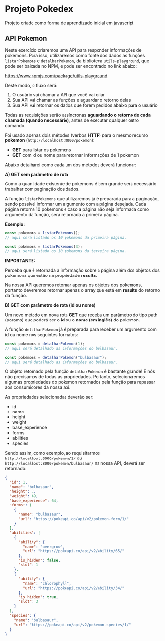 # Projeto Pokedex

Projeto criado como forma de aprendizado inicial em javascript

## API Pokemon

Neste exercício criaremos uma API para responder informações de pokemons.
Para isso, utilizaremos como fonte dos dados as funções `listarPokemons` e `detalharPokemon`, da biblioteca `utils-playground`, que pode ser baixada no NPM, e pode ser encontrado no link abaixo:

https://www.npmjs.com/package/utils-playground

Deste modo, o fluxo será:

1. O usuário vai chamar a API que você vai criar
2. Sua API vai chamar as funções e aguardar o retorno delas
3. Sua API vai retornar os dados que forem pedidos abaixo para o usuário

Todas as requisições serão assíncronas **aguardando o retorno de cada chamada (quando necessário)**, antes de executar qualquer outro comando.

Foi usado apenas dois métodos (verbos **HTTP**) para o mesmo recurso **pokemon** (`http://localhost:8000/pokemon`):

- **GET** para listar os pokemons
- **GET** com id ou nome para retornar informações de 1 pokemon

Abaixo detalharei como cada um dos métodos deverá funcionar:

**A) GET sem parâmetro de rota**

Como a quantidade existente de pokemons é bem grande será necessário trabalhar com paginação dos dados.

A função `listarPokemons` que utilizaremos já é preparada para a paginação, sendo possível informar um argumento com a página desejada. Cada página retorna 10 pokemons e caso a página não seja informada como argumento da função, será retornada a primeira página.

**Exemplo:**

```javascript
const pokemons = listarPokemons();
// aqui será listado os 10 pokemons da primeira página.

const pokemons = listarPokemons(3);
// aqui será listado os 10 pokemons da terceira página.
```

**IMPORTANTE:**

Perceba que é retornada a informação sobre a página além dos objetos dos pokemons que estão na propriedade **results**.

Na nossa API queremos retornar apenas os objetos dos pokemons, portanto deveremos retornar apenas o array que está em **results** do retorno da função.

**B) GET com parâmetro de rota (id ou nome)**

Um novo método em nova rota **GET** que receba um parâmetro do tipo path (params) que poderá ser o **id** ou o **nome (em inglês)** do pokemon.

A função `detalharPokemon` já é preparada para receber um argumento com id ou nome nos seguintes formatos:

```javascript
const pokemons = detalharPokemon(1);
// aqui será detalhado as informações do bulbasaur.

const pokemons = detalharPokemon("bulbasaur");
// aqui será detalhado as informações do bulbasaur.
```

O objeto retornado pela função `detalharPokemon` é bastante grande!
E nós não precisamos de todas as propriedades. Portanto, selecionaremos algumas propriedades do pokemon retornados pela função para repassar aos consumidores da nossa api.

As propriedades selecionadas deverão ser:

- id
- name
- height
- weight
- base_experience
- forms
- abilities
- species

Sendo assim, como exemplo, ao requisitarmos `http://localhost:8000/pokemon/1/` ou `http://localhost:8000/pokemon/bulbasaur/` na nossa API, deverá ser retornado:

```json
{
  "id": 1,
  "name": "bulbasaur",
  "height": 7,
  "weight": 69,
  "base_experience": 64,
  "forms": [
    {
      "name": "bulbasaur",
      "url": "https://pokeapi.co/api/v2/pokemon-form/1/"
    }
  ],
  "abilities": [
    {
      "ability": {
        "name": "overgrow",
        "url": "https://pokeapi.co/api/v2/ability/65/"
      },
      "is_hidden": false,
      "slot": 1
    },
    {
      "ability": {
        "name": "chlorophyll",
        "url": "https://pokeapi.co/api/v2/ability/34/"
      },
      "is_hidden": true,
      "slot": 3
    }
  ],
  "species": {
    "name": "bulbasaur",
    "url": "https://pokeapi.co/api/v2/pokemon-species/1/"
  }
}
```
